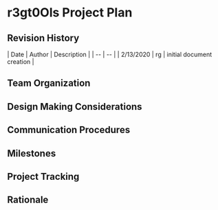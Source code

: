 # r3gt0Ols Project Plan

## Revision History
| Date | Author | Description |
| -- | -- |
| 2/13/2020 | rg | initial document creation |

## Team Organization

## Design Making Considerations

## Communication Procedures

## Milestones

## Project Tracking

## Rationale